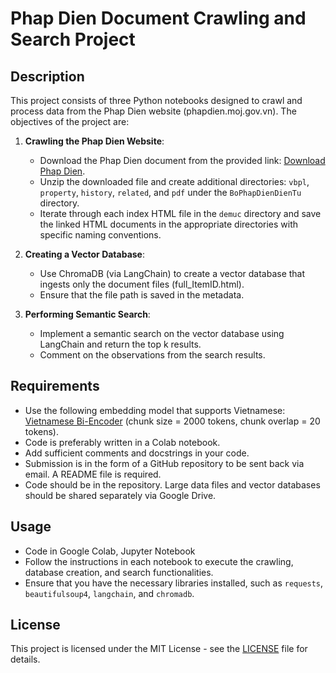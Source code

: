 # Phap Dien Document Crawling and Search Project

## Description

This project consists of three Python notebooks designed to crawl and process data from the Phap Dien website (phapdien.moj.gov.vn).
The objectives of the project are:

1. **Crawling the Phap Dien Website**:

   - Download the Phap Dien document from the provided link: [Download Phap Dien](https://phapdien.moj.gov.vn/TraCuuPhapDien/Files/BoPhapDienDienTu.zip).
   - Unzip the downloaded file and create additional directories: `vbpl`, `property`, `history`, `related`, and `pdf` under the `BoPhapDienDienTu` directory.
   - Iterate through each index HTML file in the `demuc` directory and save the linked HTML documents in the appropriate directories with specific naming conventions.

2. **Creating a Vector Database**:

   - Use ChromaDB (via LangChain) to create a vector database that ingests only the document files (full_ItemID.html).
   - Ensure that the file path is saved in the metadata.

3. **Performing Semantic Search**:
   - Implement a semantic search on the vector database using LangChain and return the top k results.
   - Comment on the observations from the search results.

## Requirements

- Use the following embedding model that supports Vietnamese: [Vietnamese Bi-Encoder](https://huggingface.co/bkai-foundation-models/vietnamese-bi-encoder) (chunk size = 2000 tokens, chunk overlap = 20 tokens).
- Code is preferably written in a Colab notebook.
- Add sufficient comments and docstrings in your code.
- Submission is in the form of a GitHub repository to be sent back via email. A README file is required.
- Code should be in the repository. Large data files and vector databases should be shared separately via Google Drive.

## Usage

- Code in Google Colab, Jupyter Notebook
- Follow the instructions in each notebook to execute the crawling, database creation, and search functionalities.
- Ensure that you have the necessary libraries installed, such as `requests`, `beautifulsoup4`, `langchain`, and `chromadb`.

## License

This project is licensed under the MIT License - see the [LICENSE](LICENSE) file for details.
